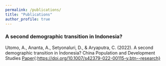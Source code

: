```yaml
---
permalink: /publications/
title: "Publications"
author_profile: true
---
```


### A second demographic transition in Indonesia?
Utomo, A., Ananta, A., Setyonaluri, D., & Aryaputra, C. (2022). A second demographic transition in Indonesia? China Population and Development Studies
[Paper](#Buttons){:https://doi.org/10.1007/s42379-022-00115-y.btn--research}

